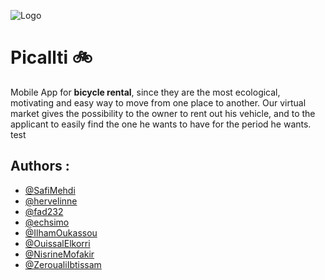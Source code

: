 
![Logo](https://dev-to-uploads.s3.amazonaws.com/uploads/articles/th5xamgrr6se0x5ro4g6.png)


# **Picallti  🚲**

Mobile App for **bicycle rental**, since they are the most ecological, motivating and easy way to move from one place to another. Our virtual market gives the possibility to the owner to rent out his vehicle, and to the applicant to easily find the one he wants to have for the period he wants. test
## **Authors :**

- [@SafiMehdi](https://www.github.com/SafiMehdi)
- [@hervelinne](https://www.github.com/hervelinne)
- [@fad232](https://www.github.com/fad232)
- [@echsimo](https://www.github.com/echsimo)
- [@IlhamOukassou](https://www.github.com/IlhamOukassou)
- [@OuissalElkorri]()
- [@NisrineMofakir]()
- [@ZeroualiIbtissam]()
